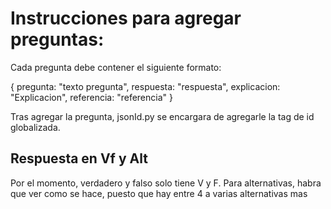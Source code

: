 # Instrucciones para agregar preguntas:

Cada pregunta debe contener el siguiente formato:

{ 
    pregunta: "texto pregunta",
    respuesta: "respuesta",
    explicacion: "Explicacion",
    referencia: "referencia"
}

Tras agregar la pregunta, jsonId.py se encargara de agregarle la tag de id globalizada.

## Respuesta en Vf y Alt

Por el momento, verdadero y falso solo tiene V y F.
Para alternativas, habra que ver como se hace, puesto que hay entre 4 a varias alternativas mas
